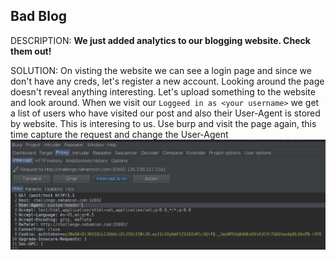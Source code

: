## Bad Blog

DESCRIPTION: **We just added analytics to our blogging website. Check them out!**

SOLUTION: On visting the website we can see a login page and since we don't have any creds, let's register a new account. Looking around the page doesn't reveal anything interesting. Let's upload
something to the website and look around. When we visit our `Loggeed in as <your username>` we get a list of users who have visited our post and also their User-Agent is stored by
website. This is interesing to us. Use burp and visit the page again, this time capture the request and change the User-Agent
<br><img src='./img/Screenshot (130).png' /><br>
